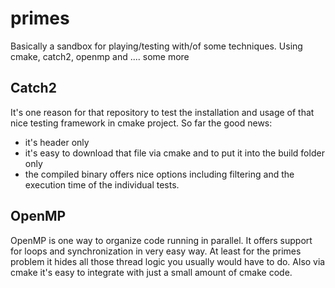 # primes
Basically a sandbox for playing/testing with/of some techniques. Using cmake, catch2, openmp and .... some more

## Catch2

It's one reason for that repository to test the installation and usage of
that nice testing framework in cmake project. So far the good news:

 - it's header only
 - it's easy to download that file via cmake and to put it into the build folder only
 - the compiled binary offers nice options including filtering and the execution time
   of the individual tests.

## OpenMP

OpenMP is one way to organize code running in parallel. It offers support for loops
and synchronization in very easy way. At least for the primes problem it hides all
those thread logic you usually would have to do. Also via cmake it's easy to integrate
with just a small amount of cmake code.


